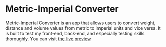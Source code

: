 # Metric-Imperial Converter

Metric-Imperial Converter is an app that allows users to convert weight, distance and volume values from metric to imperial units and vice versa. It is built to test my front-end, back-end, and especially testing skills thoroughly. You can visit <a href="https://metric-imperial-converter-fj7v.onrender.com/">the live preview</a>
